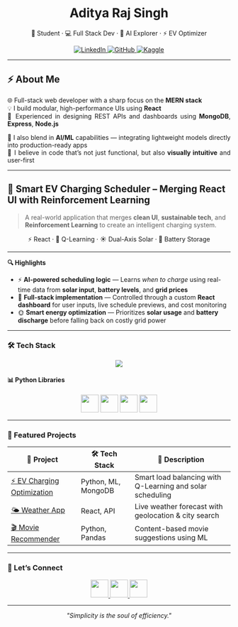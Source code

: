 <h1 align="center">Aditya Raj Singh</h1>

<p align="center">
  🚀 Student · 💻 Full Stack Dev · 🤖 AI Explorer · ⚡ EV Optimizer
</p>

<!-- Add spacing here -->
<p align="center" style="margin-top: 10px;">
  <a href="https://www.linkedin.com/in/aditya-raj-singh-212a65285/" target="_blank">
    <img alt="LinkedIn" src="https://img.shields.io/badge/LINKEDIN-0A66C2?style=for-the-badge&logo=linkedin&logoColor=white"/>
  </a>
  <a href="https://github.com/Aditya-prog-git" target="_blank">
    <img alt="GitHub" src="https://img.shields.io/badge/GITHUB-181717?style=for-the-badge&logo=github&logoColor=white"/>
  </a>
  <a href="https://www.kaggle.com/adityasingh01676" target="_blank">
    <img alt="Kaggle" src="https://img.shields.io/badge/KAGGLE-20BEFF?style=for-the-badge&logo=kaggle&logoColor=white"/>
  </a>
</p>

---
## ⚡ About Me

<div align="justify">

🌐 Full-stack web developer with a sharp focus on the **MERN stack**  
💡 I build modular, high-performance UIs using **React**  
🔗 Experienced in designing REST APIs and dashboards using **MongoDB**, **Express**, **Node.js**

🧠 I also blend in **AI/ML** capabilities — integrating lightweight models directly into production-ready apps  
🎯 I believe in code that’s not just functional, but also **visually intuitive** and user-first

</div>

---

## 🔋 Smart EV Charging Scheduler – Merging React UI with Reinforcement Learning

> A real-world application that merges **clean UI**, **sustainable tech**, and **Reinforcement Learning** to create an intelligent charging system.

<p align="center">
  ⚡ React · 🔁 Q-Learning · ☀️ Dual-Axis Solar · 💾 Battery Storage
</p>

---

**🔍 Highlights**

- ⚡ **AI-powered scheduling logic** — Learns *when to charge* using real-time data from **solar input**, **battery levels**, and **grid prices**
- 🧩 **Full-stack implementation** — Controlled through a custom **React dashboard** for user inputs, live schedule previews, and cost monitoring
- 🌞 **Smart energy optimization** — Prioritizes **solar usage** and **battery discharge** before falling back on costly grid power

---

### 🛠 Tech Stack

<p align="center">
  <img src="https://skillicons.dev/icons?i=cpp,python,js,react,nextjs,nodejs,mongodb,postgres,firebase,git,figma&perline=7" />
</p>

#### 📊 Python Libraries

<p align="center">
  <img src="https://skillicons.dev/icons?i=numpy&theme=light" height="40" />
  <img src="https://skillicons.dev/icons?i=pandas&theme=light" height="40" />
  <img src="https://skillicons.dev/icons?i=scikitlearn&theme=light" height="40" />
  <img src="https://skillicons.dev/icons?i=matplotlib&theme=light" height="40" />
</p>

---

### 🚀 Featured Projects

<p align="center">

<table>
  <thead>
    <tr>
      <th>🚀 Project</th>
      <th>🛠️ Tech Stack</th>
      <th>📄 Description</th>
    </tr>
  </thead>
  <tbody>
    <tr>
      <td><a href="https://github.com/Aditya-prog-git/ev-charging-project">⚡ EV Charging Optimization</a></td>
      <td>Python, ML, MongoDB</td>
      <td>Smart load balancing with Q-Learning and solar scheduling</td>
    </tr>
    <tr>
      <td><a href="https://github.com/Aditya-prog-git/weather-app">🌤️ Weather App</a></td>
      <td>React, API</td>
      <td>Live weather forecast with geolocation & city search</td>
    </tr>
    <tr>
      <td><a href="https://github.com/Aditya-prog-git/movie-recommender">🎬 Movie Recommender</a></td>
      <td>Python, Pandas</td>
      <td>Content-based movie suggestions using ML</td>
    </tr>
  </tbody>
</table>

</p>

---

### 🤝 Let’s Connect

<p align="center">
  <a href="https://www.linkedin.com/in/aditya-raj-singh-212a65285/" target="_blank">
    <img src="https://skillicons.dev/icons?i=linkedin" height="40" />
  </a>
  <a href="mailto:your-email@example.com" target="_blank">
    <img src="https://skillicons.dev/icons?i=gmail" height="40" />
  </a>
  <a href="https://github.com/Aditya-prog-git" target="_blank">
    <img src="https://skillicons.dev/icons?i=github" height="40" />
  </a>
</p>

---

<p align="center">
  <i>"Simplicity is the soul of efficiency."</i>
</p>
